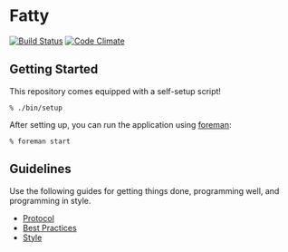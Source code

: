 Fatty
=====

[![Build Status](https://travis-ci.org/drapergeek/fatty.png?branch=master)](https://travis-ci.org/drapergeek/fatty)
[![Code Climate](https://codeclimate.com/github/drapergeek/fatty.png)](https://codeclimate.com/github/drapergeek/fatty)

Getting Started
---------------

This repository comes equipped with a self-setup script!

    % ./bin/setup

After setting up, you can run the application using [foreman]:

    % foreman start

[foreman]: http://ddollar.github.io/foreman/

Guidelines
----------

Use the following guides for getting things done, programming well, and
programming in style.

* [Protocol](http://github.com/thoughtbot/guides/blob/master/protocol)
* [Best Practices](http://github.com/thoughtbot/guides/blob/master/best-practices)
* [Style](http://github.com/thoughtbot/guides/blob/master/style)
